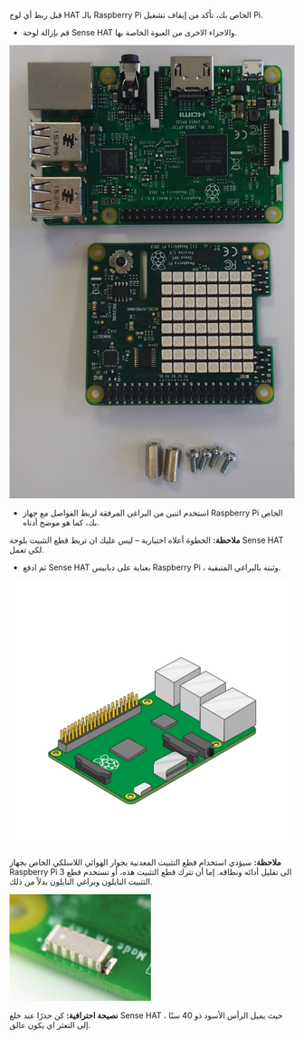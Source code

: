 قبل ربط أي لوح HAT بالـ Raspberry Pi الخاص بك، تأكد من إيقاف تشغيل Pi.

+ قم بإزالة لوحة Sense HAT والاجزاء الاخرى من العبوة الخاصة بها.

![اجزاء Sense HAT](images/sensehat-parts.png)

+ استخدم اثنين من البراغي المرفقة لربط الفواصل مع جهاز Raspberry Pi الخاص بك، كما هو موضح أدناه.

**ملاحظة:** الخطوة أعلاه اختيارية – ليس عليك ان تربط قطع التثبيت بلوحة Sense HAT لكي تعمل.

+ ثم ادفع Sense HAT بعناية على دبابيس Raspberry Pi ، وثبته بالبراغي المتبقية.

![ربط لوحة Sense HAT](images/animated_sense_hat.gif)

**ملاحظة:** سيؤدي استخدام قطع التثبيت المعدنية بجوار الهوائي اللاسلكي الخاص بجهاز Raspberry Pi 3 الى تقليل أدائه ونطاقه. إما أن تترك قطع التثبيت هذه، أو تستخدم قطع التثبيت النايلون وبراغي النايلون بدلاً من ذلك.

![هوائي Raspberry Pi 3 wifi](images/pi3-wifi.png)

**نصيحة احترافية:** كن حذرًا عند خلع Sense HAT ، حيث يميل الرأس الأسود ذو 40 سنًا إلى التعثر اي يكون عالق.
